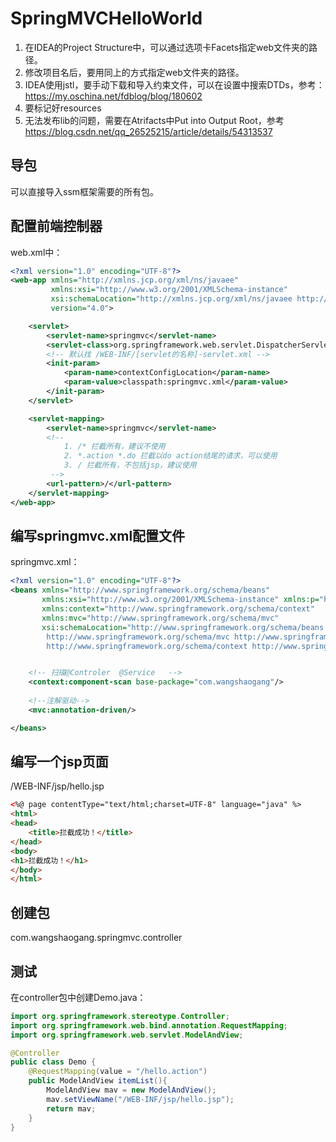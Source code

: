 # SpringMVCHelloWorld

1. 在IDEA的Project Structure中，可以通过选项卡Facets指定web文件夹的路径。
2. 修改项目名后，要用同上的方式指定web文件夹的路径。
3. IDEA使用jstl，要手动下载和导入约束文件，可以在设置中搜索DTDs，参考：<https://my.oschina.net/fdblog/blog/180602>
4. 要标记好resources
5. 无法发布lib的问题，需要在Atrifacts中Put into Output Root，参考<https://blog.csdn.net/qq_26525215/article/details/54313537>

## 导包
可以直接导入ssm框架需要的所有包。
## 配置前端控制器
web.xml中：
```xml
<?xml version="1.0" encoding="UTF-8"?>
<web-app xmlns="http://xmlns.jcp.org/xml/ns/javaee"
         xmlns:xsi="http://www.w3.org/2001/XMLSchema-instance"
         xsi:schemaLocation="http://xmlns.jcp.org/xml/ns/javaee http://xmlns.jcp.org/xml/ns/javaee/web-app_4_0.xsd"
         version="4.0">

    <servlet>
        <servlet-name>springmvc</servlet-name>
        <servlet-class>org.springframework.web.servlet.DispatcherServlet</servlet-class>
        <!-- 默认找 /WEB-INF/[servlet的名称]-servlet.xml -->
        <init-param>
            <param-name>contextConfigLocation</param-name>
            <param-value>classpath:springmvc.xml</param-value>
        </init-param>
    </servlet>

    <servlet-mapping>
        <servlet-name>springmvc</servlet-name>
        <!--
            1. /* 拦截所有，建议不使用
            2. *.action *.do 拦截以do action结尾的请求，可以使用
            3. / 拦截所有，不包括jsp，建议使用
         -->
        <url-pattern>/</url-pattern>
    </servlet-mapping>
</web-app>
```



## 编写springmvc.xml配置文件
springmvc.xml：
```xml
<?xml version="1.0" encoding="UTF-8"?>
<beans xmlns="http://www.springframework.org/schema/beans"
       xmlns:xsi="http://www.w3.org/2001/XMLSchema-instance" xmlns:p="http://www.springframework.org/schema/p"
       xmlns:context="http://www.springframework.org/schema/context"
       xmlns:mvc="http://www.springframework.org/schema/mvc"
       xsi:schemaLocation="http://www.springframework.org/schema/beans http://www.springframework.org/schema/beans/spring-beans-4.0.xsd
        http://www.springframework.org/schema/mvc http://www.springframework.org/schema/mvc/spring-mvc-4.0.xsd
        http://www.springframework.org/schema/context http://www.springframework.org/schema/context/spring-context-4.0.xsd">


    <!-- 扫描@Controler  @Service   -->
    <context:component-scan base-package="com.wangshaogang"/>
    
    <!--注解驱动-->
    <mvc:annotation-driven/>

</beans>
```


## 编写一个jsp页面
/WEB-INF/jsp/hello.jsp
```html
<%@ page contentType="text/html;charset=UTF-8" language="java" %>
<html>
<head>
    <title>拦截成功！</title>
</head>
<body>
<h1>拦截成功！</h1>
</body>
</html>
```

## 创建包
com.wangshaogang.springmvc.controller


## 测试
在controller包中创建Demo.java：
```java
import org.springframework.stereotype.Controller;
import org.springframework.web.bind.annotation.RequestMapping;
import org.springframework.web.servlet.ModelAndView;

@Controller
public class Demo {
	@RequestMapping(value = "/hello.action")
	public ModelAndView itemList(){
		ModelAndView mav = new ModelAndView();
		mav.setViewName("/WEB-INF/jsp/hello.jsp");
		return mav;
	}
}
```

